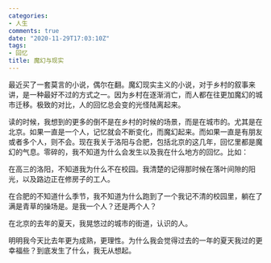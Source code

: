 ```yaml
---
categories:
- 人生
comments: true
date: "2020-11-29T17:03:10Z"
tags:
- 回忆
title: 魔幻与现实
---
```


最近买了一套莫言的小说，偶尔在翻。魔幻现实主义的小说，对于乡村的叙事来讲，是一种最好不过的方式之一。因为乡村在逐渐消亡，而人都在往更加魔幻的城市迁移。极致的对比，人的回忆总会变的光怪陆离起来。

读的时候，我想到的更多的倒不是在乡村的时候的场景，而是在城市的。尤其是在北京。如果一直是一个人，记忆就会不断变化，而魔幻起来。而如果一直是有朋友或者多个人，则不会。现在我关于洛阳与合肥，包括北京的这几年，回忆里都是魔幻的气息。零碎的，我不知道为什么会发生以及我在什么地方的回忆。比如：

在高三的洛阳，不知道我为什么不在校园。我清楚的记得那时候在落叶间隙的阳光，以及路边正在修房子的工人。

在合肥的不知道什么季节，我不知道为什么跑到了一个我记不清的校园里，躺在了满是青草的操场是。是我一个人？还是两个人？

在北京的去年的夏天，我晃悠过的城市的街道，认识的人。

明明我今天比去年更为成熟，更理性。为什么我会觉得过去的一年的夏天我过的更幸福些？到底发生了什么，我无从想起。







